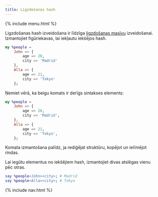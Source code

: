 ```yaml
---
title: Ligzdošanas hash
---
```


{% include menu.html %}

Ligzdošanas hash izveidošana ir līdzīga [ligzdošanas masīvu](/lv/essentials/positionals/nested-arrays) izveidošanai. Izmantojiet figūriekavas, lai iekļautu iekšējos hash.

```raku
my %people =
    John => {
        age => 20,
        city => 'Madrid'
    },
    Alla => {
        age => 21,
        city => 'Tokyo'
    };
```

Ņemiet vērā, ka beigu komats ir derīgs sintakses elements:

```raku
my %people =
    John => {
        age => 20,
        city => 'Madrid',
    },
    Alla => {
        age => 21,
        city => 'Tokyo',
    };
```

Komata izmantošana palīdz, ja rediģējat struktūru, kopējot un ielīmējot rindas.

Lai iegūtu elementus no iekšējiem hash, izmantojiet divas atslēgas vienu pēc otras.

```raku
say %people<John><city>; # Madrid
say %people<Alla><city>; # Tokyo
```

{% include nav.html %}